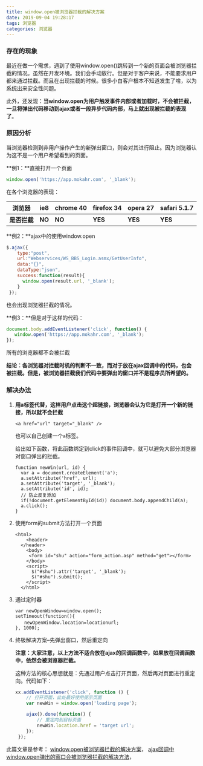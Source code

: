 ```yaml
---
title: window.open被浏览器拦截的解决方案
date: 2019-09-04 19:28:17
tags: 浏览器
categories: 浏览器
---
```


### 存在的现象

最近在做一个需求，遇到了使用window.open()跳转到一个新的页面会被浏览器拦截的情况。虽然在开发环境。我们会手动放行。但是对于客户来说，不能要求用户都来通过拦截。而且在出现拦截的时候。很多小白客户根本不知道发生了啥，以为系统出来安全性问题。

此外，还发现：**当window.open为用户触发事件内部或者加载时，不会被拦截，一旦将弹出代码移动到ajax或者一段异步代码内部，马上就出现被拦截的表现了**。

<!--more-->

### 原因分析

当浏览器检测到非用户操作产生的新弹出窗口，则会对其进行阻止。因为浏览器认为这不是一个用户希望看到的页面。

**例1：**直接打开一个页面

```javascript
window.open('https://app.mokahr.com', '_blank');
```

在各个浏览器的表现：

| 浏览器       | ie8    | **chrome 40** | **firefox 34** | **opera 27** | **safari 5.1.7** |
| ------------ | ------ | ------------- | -------------- | ------------ | ---------------- |
| **是否拦截** | **NO** | **NO**        | **YES**        | **YES**      | **YES**          |

**例2：**ajax中的使用window.open

```javascript
$.ajax({
    type:"post",
    url:"Webservices/WS_BBS_Login.asmx/GetUserInfo",
    data:"{}",
    dataType:"json",
    success:function(result){
      window.open(result.url, '_blank');
    }
 });
```

也会出现浏览器拦截的情况。

**例3：**但是对于这样的代码：

```javascript
document.body.addEventListener('click', function() {
   window.open('https://app.mokahr.com', '_blank');
});
```

所有的浏览器都不会被拦截

**结论：各浏览器对拦截时机的判断不一致，而对于放在ajax回调中的代码，也会被拦截。但是，被浏览器拦截我们代码中要弹出的窗口并不是程序员所希望的。**



### 解决办法

1. **用a标签代替，这样用户点击这个超链接，浏览器会认为它是打开一个新的链接，所以就不会拦截**

   ```
   <a href="url" target="_blank" />
   ```

   也可以自己创建一个`a`标签。

   给出如下函数，将此函数绑定到click的事件回调中，就可以避免大部分浏览器对窗口弹出的拦截。

   ```
   function newWin(url, id) {
     var a = document.createElement('a');
     a.setAttribute('href', url);
     a.setAttribute('target', '_blank');
     a.setAttribute('id', id);
     // 防止反复添加
     if(!document.getElementById(id)) document.body.appendChild(a);
     a.click();
   }
   ```

2. 使用form的submit方法打开一个页面

   ```
   <html>
       <header>
     </header>
       <body>
        <form id="shu" action="form_action.asp" method="get"></form> 
       </body>
       <script>
         $("#shu").attr('target', '_blank');
         $("#shu").submit();
       </script>
     </html>
   ```

1. 通过定时器

   ```
   var newOpenWindow=window.open();
   setTimeout(function(){
   　　newOpenWindow.location=locationurl;
   }, 1000);
   ```

1. 终极解决方案–先弹出窗口，然后重定向

   **注意：大家注意，以上方法不适合放在ajax的回调函数中，如果放在回调函数中，依然会被浏览器拦截。**

   这种方法的核心思想就是：先通过用户点击打开页面，然后再对页面进行重定向。代码如下：

   ```javascript
   xx.addEventListener('click', function () {
       // 打开页面，此处最好使用提示页面
       var newWin = window.open('loading page');
   
       ajax().done(function() {
           // 重定向到目标页面
           newWin.location.href = 'target url';
       });
    });
   ```

此篇文章是参考： [window.open被浏览器拦截的解决方案](http://zakwu.me/2015/03/03/dan-chu-chuang-kou-bei-liu-lan-qi-lan-jie-de-jie-jue-fang-an/)， [ajax回调中window.open弹出的窗口会被浏览器拦截的解决方法](https://www.cnblogs.com/hss-blog/p/10194830.html)，